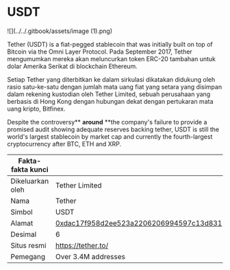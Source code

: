 # USDT

![](../../.gitbook/assets/image (1).png)

Tether (USDT) is a fiat-pegged stablecoin that was initially built on top of Bitcoin via the Omni Layer Protocol.  Pada September 2017, Tether mengumumkan mereka akan meluncurkan token ERC-20 tambahan untuk dolar Amerika Serikat di blockchain Ethereum.

Setiap Tether yang diterbitkan ke dalam sirkulasi dikatakan didukung oleh rasio satu-ke-satu dengan jumlah mata uang fiat yang setara yang disimpan dalam rekening kustodian oleh Tether Limited, sebuah perusahaan yang berbasis di Hong Kong dengan hubungan dekat dengan pertukaran mata uang kripto, Bitfinex.

Despite the controversy** **around** **the company's failure to provide a promised audit showing adequate reserves backing tether, USDT is still the world's largest stablecoin by market cap and currently the fourth-largest cryptocurrency after BTC, ETH and XRP.

| Fakta-fakta kunci |                                                                                                                  |
| ----------------- | ---------------------------------------------------------------------------------------------------------------- |
| Dikeluarkan oleh  | Tether Limited                                                                                                   |
| Nama              | Tether                                                                                                           |
| Simbol            | USDT                                                                                                             |
| Alamat            | [0xdac17f958d2ee523a2206206994597c13d831](https://etherscan.io/token/0xdac17f958d2ee523a2206206994597c13d831ec7) |
| Desimal           | 6                                                                                                                |
| Situs resmi       | [https://tether.to/ ](https://tether.to)                                                                         |
| Pemegang          | Over 3.4M addresses                                                                                              |

